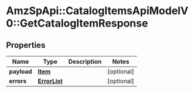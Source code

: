 # AmzSpApi::CatalogItemsApiModelV0::GetCatalogItemResponse

## Properties
Name | Type | Description | Notes
------------ | ------------- | ------------- | -------------
**payload** | [**Item**](Item.md) |  | [optional] 
**errors** | [**ErrorList**](ErrorList.md) |  | [optional] 

